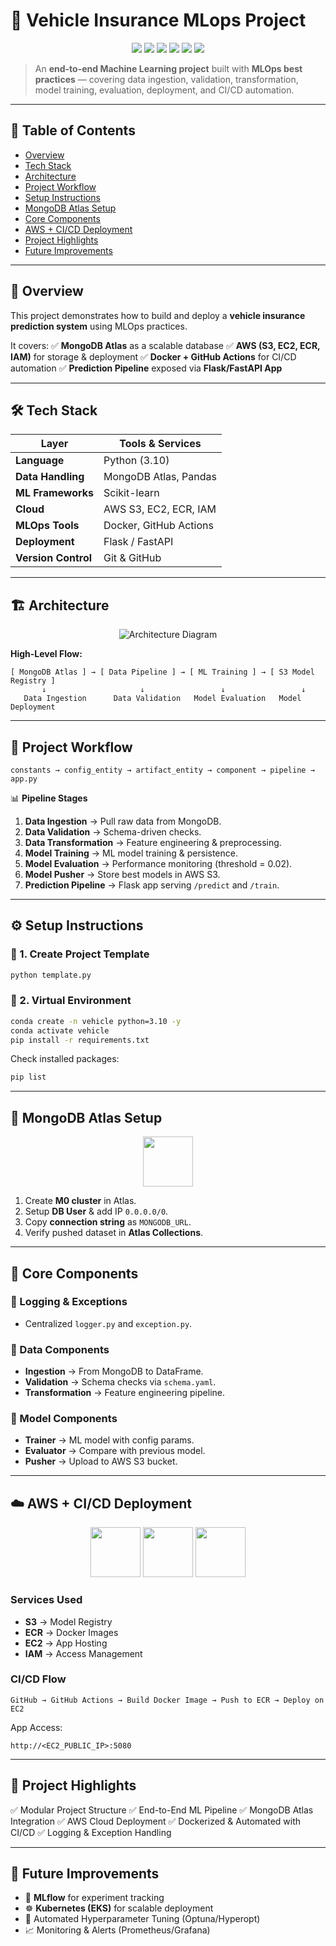# 🚗 Vehicle Insurance MLops Project

<p align="center">
  <img src="https://img.shields.io/badge/Python-3.10-blue.svg" />
  <img src="https://img.shields.io/badge/Database-MongoDB-green.svg" />
  <img src="https://img.shields.io/badge/Cloud-AWS-orange.svg" />
  <img src="https://img.shields.io/badge/Container-Docker-blue.svg" />
  <img src="https://img.shields.io/badge/CI/CD-GitHub%20Actions-black.svg" />
  <img src="https://img.shields.io/badge/Status-Production--Ready-success.svg" />
</p>  

> An **end-to-end Machine Learning project** built with **MLOps best practices** — covering data ingestion, validation, transformation, model training, evaluation, deployment, and CI/CD automation.

---

## 📌 Table of Contents

* [Overview](#overview)
* [Tech Stack](#tech-stack)
* [Architecture](#architecture)
* [Project Workflow](#project-workflow)
* [Setup Instructions](#setup-instructions)
* [MongoDB Atlas Setup](#mongodb-atlas-setup)
* [Core Components](#core-components)
* [AWS + CI/CD Deployment](#aws--cicd-deployment)
* [Project Highlights](#project-highlights)
* [Future Improvements](#future-improvements)

---

## 📖 Overview

This project demonstrates how to build and deploy a **vehicle insurance prediction system** using MLOps practices.

It covers:
✅ **MongoDB Atlas** as a scalable database
✅ **AWS (S3, EC2, ECR, IAM)** for storage & deployment
✅ **Docker + GitHub Actions** for CI/CD automation
✅ **Prediction Pipeline** exposed via **Flask/FastAPI App**

---

## 🛠 Tech Stack

| Layer               | Tools & Services       |
| ------------------- | ---------------------- |
| **Language**        | Python (3.10)          |
| **Data Handling**   | MongoDB Atlas, Pandas  |
| **ML Frameworks**   | Scikit-learn           |
| **Cloud**           | AWS S3, EC2, ECR, IAM  |
| **MLOps Tools**     | Docker, GitHub Actions |
| **Deployment**      | Flask / FastAPI        |
| **Version Control** | Git & GitHub           |

---

## 🏗 Architecture

<p align="center">
  <img src="https://via.placeholder.com/800x400.png?text=System+Architecture+Diagram" alt="Architecture Diagram"/>
</p>  

**High-Level Flow:**

```
[ MongoDB Atlas ] → [ Data Pipeline ] → [ ML Training ] → [ S3 Model Registry ] 
       ↓                     ↓                 ↓                 ↓
   Data Ingestion      Data Validation   Model Evaluation   Model Deployment
```

---

## 🔄 Project Workflow

```
constants → config_entity → artifact_entity → component → pipeline → app.py
```

📊 **Pipeline Stages**

1. **Data Ingestion** → Pull raw data from MongoDB.
2. **Data Validation** → Schema-driven checks.
3. **Data Transformation** → Feature engineering & preprocessing.
4. **Model Training** → ML model training & persistence.
5. **Model Evaluation** → Performance monitoring (threshold = 0.02).
6. **Model Pusher** → Store best models in AWS S3.
7. **Prediction Pipeline** → Flask app serving `/predict` and `/train`.

---

## ⚙️ Setup Instructions

### 🔹 1. Create Project Template

```bash
python template.py
```

### 🔹 2. Virtual Environment

```bash
conda create -n vehicle python=3.10 -y
conda activate vehicle
pip install -r requirements.txt
```

Check installed packages:

```bash
pip list
```

---

## 🍃 MongoDB Atlas Setup

<p align="center">
  <img src="https://www.vectorlogo.zone/logos/mongodb/mongodb-ar21.svg" height="80"/>
</p>

1. Create **M0 cluster** in Atlas.
2. Setup **DB User** & add IP `0.0.0.0/0`.
3. Copy **connection string** as `MONGODB_URL`.
4. Verify pushed dataset in **Atlas Collections**.

---

## 🧩 Core Components

### 🔹 Logging & Exceptions

* Centralized `logger.py` and `exception.py`.

### 🔹 Data Components

* **Ingestion** → From MongoDB to DataFrame.
* **Validation** → Schema checks via `schema.yaml`.
* **Transformation** → Feature engineering pipeline.

### 🔹 Model Components

* **Trainer** → ML model with config params.
* **Evaluator** → Compare with previous model.
* **Pusher** → Upload to AWS S3 bucket.

---

## ☁️ AWS + CI/CD Deployment

<p align="center">
  <img src="https://www.vectorlogo.zone/logos/amazon_aws/amazon_aws-ar21.svg" height="80"/>
  <img src="https://www.vectorlogo.zone/logos/docker/docker-official.svg" height="80"/>
  <img src="https://www.vectorlogo.zone/logos/github/github-ar21.svg" height="80"/>
</p>

### Services Used

* **S3** → Model Registry
* **ECR** → Docker Images
* **EC2** → App Hosting
* **IAM** → Access Management

### CI/CD Flow

```
GitHub → GitHub Actions → Build Docker Image → Push to ECR → Deploy on EC2
```

App Access:

```text
http://<EC2_PUBLIC_IP>:5080
```

---

## 🌟 Project Highlights

✅ Modular Project Structure
✅ End-to-End ML Pipeline
✅ MongoDB Atlas Integration
✅ AWS Cloud Deployment
✅ Dockerized & Automated with CI/CD
✅ Logging & Exception Handling

---

## 🚀 Future Improvements

* 🔮 **MLflow** for experiment tracking
* ☸️ **Kubernetes (EKS)** for scalable deployment
* 🎯 Automated Hyperparameter Tuning (Optuna/Hyperopt)
* 📈 Monitoring & Alerts (Prometheus/Grafana)
